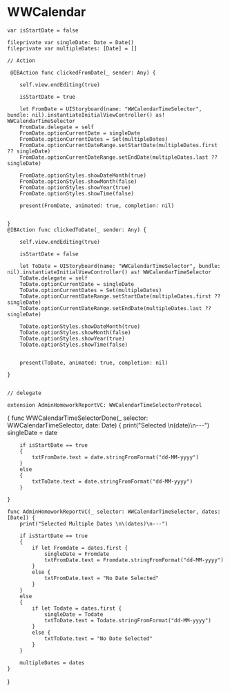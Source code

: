 # WWCalendar

    var isStartDate = false
    
    fileprivate var singleDate: Date = Date()
    fileprivate var multipleDates: [Date] = []
    
    // Action
    
     @IBAction func clickedFromDate(_ sender: Any) {
        
        self.view.endEditing(true)
        
        isStartDate = true
        
        let FromDate = UIStoryboard(name: "WWCalendarTimeSelector", bundle: nil).instantiateInitialViewController() as! WWCalendarTimeSelector
        FromDate.delegate = self
        FromDate.optionCurrentDate = singleDate
        FromDate.optionCurrentDates = Set(multipleDates)
        FromDate.optionCurrentDateRange.setStartDate(multipleDates.first ?? singleDate)
        FromDate.optionCurrentDateRange.setEndDate(multipleDates.last ?? singleDate)
        
        FromDate.optionStyles.showDateMonth(true)
        FromDate.optionStyles.showMonth(false)
        FromDate.optionStyles.showYear(true)
        FromDate.optionStyles.showTime(false)
        
        present(FromDate, animated: true, completion: nil)
        
        
    }
    @IBAction func clickedToDate(_ sender: Any) {
        
        self.view.endEditing(true)
        
        isStartDate = false
        
        let ToDate = UIStoryboard(name: "WWCalendarTimeSelector", bundle: nil).instantiateInitialViewController() as! WWCalendarTimeSelector
        ToDate.delegate = self
        ToDate.optionCurrentDate = singleDate
        ToDate.optionCurrentDates = Set(multipleDates)
        ToDate.optionCurrentDateRange.setStartDate(multipleDates.first ?? singleDate)
        ToDate.optionCurrentDateRange.setEndDate(multipleDates.last ?? singleDate)
        
        ToDate.optionStyles.showDateMonth(true)
        ToDate.optionStyles.showMonth(false)
        ToDate.optionStyles.showYear(true)
        ToDate.optionStyles.showTime(false)
        
        
        present(ToDate, animated: true, completion: nil)
        
    }
    
    
    // delegate
    
    extension AdminHomeworkReportVC: WWCalendarTimeSelectorProtocol
{
    func WWCalendarTimeSelectorDone(_ selector: WWCalendarTimeSelector, date: Date) {
        print("Selected \n\(date)\n---")
        singleDate = date
        
        if isStartDate == true
        {
            txtFromDate.text = date.stringFromFormat("dd-MM-yyyy")
        }
        else
        {
            txtToDate.text = date.stringFromFormat("dd-MM-yyyy")
        }
        
    }
    
    func AdminHomeworkReportVC(_ selector: WWCalendarTimeSelector, dates: [Date]) {
        print("Selected Multiple Dates \n\(dates)\n---")
      
        if isStartDate == true
        {
            if let Fromdate = dates.first {
                singleDate = Fromdate
                txtFromDate.text = Fromdate.stringFromFormat("dd-MM-yyyy")
            }
            else {
                txtFromDate.text = "No Date Selected"
            }
        }
        else
        {
            if let Todate = dates.first {
                singleDate = Todate
                txtToDate.text = Todate.stringFromFormat("dd-MM-yyyy")
            }
            else {
                txtToDate.text = "No Date Selected"
            }
        }
       
        multipleDates = dates
    }
}
